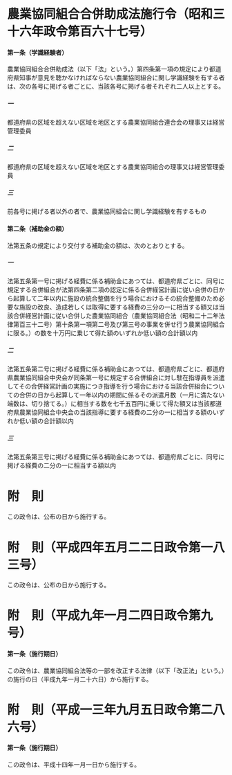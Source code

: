 # 農業協同組合合併助成法施行令（昭和三十六年政令第百六十七号）
#### 第一条（学識経験者）
農業協同組合合併助成法（以下「法」という。）第四条第一項の規定により都道府県知事が意見を聴かなければならない農業協同組合に関し学識経験を有する者は、次の各号に掲げる者ごとに、当該各号に掲げる者それぞれ二人以上とする。
##### 一
都道府県の区域を超えない区域を地区とする農業協同組合連合会の理事又は経営管理委員
##### 二
都道府県の区域を超えない区域を地区とする農業協同組合の理事又は経営管理委員
##### 三
前各号に掲げる者以外の者で、農業協同組合に関し学識経験を有するもの
#### 第二条（補助金の額）
法第五条の規定により交付する補助金の額は、次のとおりとする。
##### 一
法第五条第一号に掲げる経費に係る補助金にあつては、都道府県ごとに、同号に規定する合併組合が法第四条第二項の認定に係る合併経営計画に従い合併の日から起算して二年以内に施設の統合整備を行う場合におけるその統合整備のため必要な施設の改良、造成若しくは取得に要する経費の三分の一に相当する額又は当該合併経営計画に従い合併した農業協同組合（農業協同組合法（昭和二十二年法律第百三十二号）第十条第一項第二号及び第三号の事業を併せ行う農業協同組合に限る。）の数を十万円に乗じて得た額のいずれか低い額の合計額以内
##### 二
法第五条第二号に掲げる経費に係る補助金にあつては、都道府県ごとに、都道府県農業協同組合中央会が同条第一号に規定する合併組合に対し駐在指導員を派遣してその合併経営計画の実施につき指導を行う場合における当該合併組合についての合併の日から起算して一年以内の期間に係るその派遣月数（一月に満たない端数は、切り捨てる。）に相当する数を七千五百円に乗じて得た額又は当該都道府県農業協同組合中央会の当該指導に要する経費の二分の一に相当する額のいずれか低い額の合計額以内
##### 三
法第五条第三号に掲げる経費に係る補助金にあつては、都道府県ごとに、同号に掲げる経費の二分の一に相当する額以内
# 附　則
この政令は、公布の日から施行する。
# 附　則（平成四年五月二二日政令第一八三号）
この政令は、公布の日から施行する。
# 附　則（平成九年一月二四日政令第九号）
#### 第一条（施行期日）
この政令は、農業協同組合法等の一部を改正する法律（以下「改正法」という。）の施行の日（平成九年一月二十六日）から施行する。
# 附　則（平成一三年九月五日政令第二八六号）
#### 第一条（施行期日）
この政令は、平成十四年一月一日から施行する。
